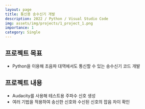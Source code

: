 ```yaml
---
layout: page
title: 통신용 송수신기 개발
description: 2022 / Python / Visual Studio Code
img: assets/img/projects/1_project_1.png
importance: 1
category: Single
---
```


## 프로젝트 목표
- Python을 이용해 초음파 대역에서도 통신할 수 있는 송수신기 코드 개발

## 프로젝트 내용
- Audacity를 사용해 테스트용 주파수 신호 생성
- 여러 기법을 적용하여 송신한 신호와 수신된 신호의 잡음 차이 확인

